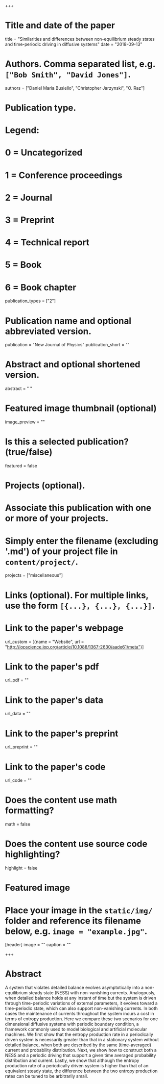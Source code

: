 +++
# Title and date of the paper
title = "Similarities and differences between non-equilibrium steady states and time-periodic driving in diffusive systems"
date = "2018-09-13"

# Authors. Comma separated list, e.g. `["Bob Smith", "David Jones"]`.
authors = ["Daniel Maria Busiello", "Christopher Jarzynski", "O. Raz"]

# Publication type.
# Legend:
# 0 = Uncategorized
# 1 = Conference proceedings
# 2 = Journal
# 3 = Preprint
# 4 = Technical report
# 5 = Book
# 6 = Book chapter
publication_types = ["2"]

# Publication name and optional abbreviated version.
publication = "New Journal of Physics"
publication_short = ""

# Abstract and optional shortened version.
abstract = " "
# Featured image thumbnail (optional)
image_preview = ""

# Is this a selected publication? (true/false)
featured = false

# Projects (optional).
#   Associate this publication with one or more of your projects.
#   Simply enter the filename (excluding '.md') of your project file in `content/project/`.
projects = ["miscellaneous"]

# Links (optional). For multiple links, use the form `[{...}, {...}, {...}]`.
# Link to the paper's webpage
url_custom = [{name = "Website", url = "http://iopscience.iop.org/article/10.1088/1367-2630/aade61/meta"}]
# Link to the paper's pdf
url_pdf = ""
# Link to the paper's data
url_data = ""
# Link to the paper's preprint
url_preprint = ""
# Link to the paper's code
url_code = ""


# Does the content use math formatting?
math = false

# Does the content use source code highlighting?
highlight = false

# Featured image
# Place your image in the `static/img/` folder and reference its filename below, e.g. `image = "example.jpg"`.
[header]
image = ""
caption = ""

+++

# Abstract
A system that violates detailed balance evolves asymptotically into a non-equilibrium steady state (NESS) with non-vanishing currents. Analogously, when detailed balance holds at any instant of time but the system is driven through time-periodic variations of external parameters, it evolves toward a time-periodic state, which can also support non-vanishing currents. In both cases the maintenance of currents throughout the system incurs a cost in terms of entropy production. Here we compare these two scenarios for one dimensional diffusive systems with periodic boundary condition, a framework commonly used to model biological and artificial molecular machines. We first show that the entropy production rate in a periodically driven system is necessarily greater than that in a stationary system without detailed balance, when both are described by the same (time-averaged) current and probability distribution. Next, we show how to construct both a NESS and a periodic driving that support a given time averaged probability distribution and current. Lastly, we show that although the entropy production rate of a periodically driven system is higher than that of an equivalent steady state, the difference between the two entropy production rates can be tuned to be arbitrarily small.
